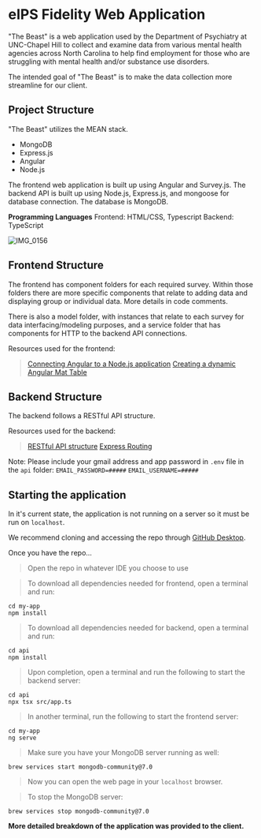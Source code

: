# eIPS Fidelity Web Application

"The Beast" is a web application used by the Department of Psychiatry at UNC-Chapel Hill to collect and examine data from various mental health agencies across North Carolina to help find employment for those who are struggling with mental health and/or substance use disorders.

The intended goal of "The Beast" is to make the data collection more streamline for our client.

## Project Structure

"The Beast" utilizes the MEAN stack.

- MongoDB
- Express.js
- Angular
- Node.js

The frontend web application is built up using Angular and Survey.js.
The backend API is built up using Node.js, Express.js, and mongoose for database connection.
The database is MongoDB.

**Programming Languages**
Frontend: HTML/CSS, Typescript
Backend: TypeScript

![IMG_0156](https://github.com/QianqianHong/COMP523-TeamC/assets/77793476/dc771ff6-b763-4511-b8c4-2ae760c6ceed)

## Frontend Structure

The frontend has component folders for each required survey. Within those folders there are more specific components that relate to adding data and displaying group or individual data. More details in code comments.

There is also a model folder, with instances that relate to each survey for data interfacing/modeling purposes, and a service folder that has components for HTTP to the backend API connections.

Resources used for the frontend:

> [Connecting Angular to a Node.js application](https://www.bezkoder.com/mean-stack-crud-example-angular-14/)
> [Creating a dynamic Angular Mat Table](https://muhimasri.com/blogs/create-an-editable-dynamic-table-using-angular-material/)

## Backend Structure

The backend follows a RESTful API structure.

Resources used for the backend:

> [RESTful API structure](https://www.coreycleary.me/project-structure-for-an-express-rest-api-when-there-is-no-standard-way)
> [Express Routing](https://expressjs.com/en/guide/routing.html#express-router)

Note: Please include your gmail address and app password in `.env` file in the `api` folder:
`EMAIL_PASSWORD=#####`
`EMAIL_USERNAME=#####`

## Starting the application

In it's current state, the application is not running on a server so it must be run on `localhost`.

We recommend cloning and accessing the repo through [GitHub Desktop](https://desktop.github.com/).

Once you have the repo...

> Open the repo in whatever IDE you choose to use

> To download all dependencies needed for frontend, open a terminal and run:

```shell
cd my-app
npm install
```

> To download all dependencies needed for backend, open a terminal and run:

```shell
cd api
npm install
```
> Upon completion, open a terminal and run the following to start the backend server:

```shell
cd api
npx tsx src/app.ts
```

> In another terminal, run the following to start the frontend server:

```shell
cd my-app
ng serve
```

> Make sure you have your MongoDB server running as well:

```shell
brew services start mongodb-community@7.0
```

> Now you can open the web page in your `localhost` browser.

> To stop the MongoDB server:

```shell
brew services stop mongodb-community@7.0
```

**More detailed breakdown of the application was provided to the client.**
